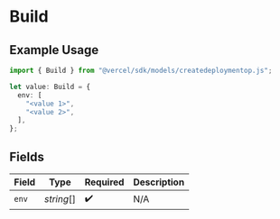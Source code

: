 # Build

## Example Usage

```typescript
import { Build } from "@vercel/sdk/models/createdeploymentop.js";

let value: Build = {
  env: [
    "<value 1>",
    "<value 2>",
  ],
};
```

## Fields

| Field              | Type               | Required           | Description        |
| ------------------ | ------------------ | ------------------ | ------------------ |
| `env`              | *string*[]         | :heavy_check_mark: | N/A                |